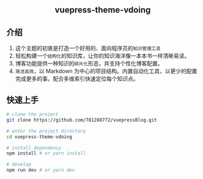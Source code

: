

<h2 align="center">vuepress-theme-vdoing</h2>


## 介绍
1. 这个主题的初衷是打造一个好用的、面向程序员的`知识管理工具`
2. 轻松构建一个`结构化`的知识库，让你的知识海洋像一本本书一样清晰易读。
3. 博客功能提供一种知识的`碎片化`形态，并支持个性化博客配置。
4. `简洁高效`，以 Markdown 为中心的项目结构。内置自动化工具，以更少的配置完成更多的事。配合多维索引快速定位每个知识点。


## 快速上手

```bash
# clone the project
git clone https://github.com/781288772/vuepressBlog.git

# enter the project directory
cd vuepress-theme-vdoing

# install dependency
npm install # or yarn install

# develop
npm run dev # or yarn dev
```

